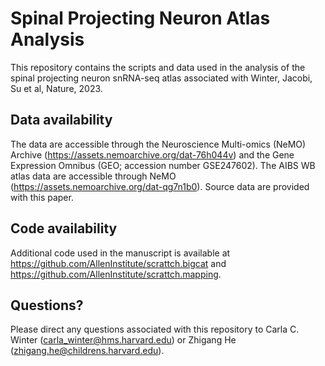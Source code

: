 # Spinal Projecting Neuron Atlas Analysis
This repository contains the scripts and data used in the analysis of the spinal projecting neuron snRNA-seq atlas associated with Winter, Jacobi, Su et al, Nature, 2023.

##  Data availability
The data are accessible through the Neuroscience Multi-omics (NeMO) Archive (https://assets.nemoarchive.org/dat-76h044v) and the Gene Expression Omnibus (GEO; accession number GSE247602). The AIBS WB atlas data are accessible through NeMO (https://assets.nemoarchive.org/dat-qg7n1b0). Source data are provided with this paper. 

## Code availability
Additional code used in the manuscript is available at https://github.com/AllenInstitute/scrattch.bigcat and https://github.com/AllenInstitute/scrattch.mapping.

## Questions?
Please direct any questions associated with this repository to Carla C. Winter (carla_winter@hms.harvard.edu) or Zhigang He (zhigang.he@childrens.harvard.edu).
